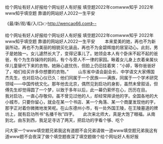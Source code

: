 给个网址有好人好报给个网址好人有好报
填空题2022年comwww知乎
2022年www知乎填空题
靠谱的网站好人2022一生平安


《最/新/观/看/入/口👉http://wencao66.com》--

给个网址有好人好报给个网址好人有好报
填空题2022年comwww知乎
2022年www知乎填空题
靠谱的网站好人2022一生平安
　　本来爱美的她，再也不为新装所动，再也不为美丽的相貌买化装品，再也不为金碧辉煌的居室动心。此刻，男子是她独一。女儿遽然长大了，变得记事儿了。她领会本人有个卧床不起不起的爸爸，有个为生存操持的妈妈，有个与旁人不一律的家园。瞅着女儿身上衣着亲属伙伴儿童替代下来的衣物，她揪心底忧伤，但脸上仍旧挂着笑：“小婷，等你爸爸好了，咱们给买许多你想要的衣物。”
　　山东省中语会副会长、中学语文大家傅国杰先生，也对启功心仪已久：他们同属于一个民族——满族，同属于一个学术研究领域——中国传统文化。那年他去北京，偶然见到启功的身影，虽然未曾叙话，但傅先生却觉得圆了一个梦，以致于多年以后，此一幕仍萦怀在心，历历在目。　　我对启功，一直心存敬仰。虽不曾见过他的人，却经常拜读他的字。全国各地的大小城市，只要你留心，就会在某一个书店、某一个角落、某一个商厦发现他的字，那字正对着你微微地发笑呢。在山东德州小市，有一处外国王陵，在王陵墓道的牌坊上，就有启功所书“名播千秋”四字。　　此次来北师大，真是大饱了眼福。从南到北，由东到西，我足足寻访了两天，把启功的字看个够、吃个





问大家一个www填空题兄弟我这有道题不会兄弟请做一道www填空题兄弟我这有道www题不会夜深了做个填空题夜深了填空题做个给个网址好人有好报
